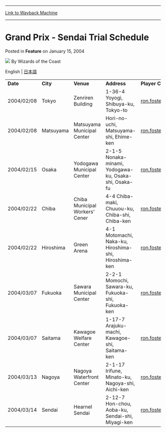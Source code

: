
---
[Link to Wayback Machine](https://web.archive.org/web/20220811105637/https://magic.wizards.com/en/articles/archive/feature/grand-prix-sendai-trial-schedule-2004-01-15)

[_metadata_:wayback_url]:- "https://magic.wizards.com/en/articles/archive/feature/grand-prix-sendai-trial-schedule-2004-01-15"
[_metadata_:wayback_raw_url]:- "https://web.archive.org/web/20220811105637id_/https://magic.wizards.com/en/articles/archive/feature/grand-prix-sendai-trial-schedule-2004-01-15"
[_metadata_:wayback_capture_timestamp]:- "2022-08-11 10:56:37+00:00"
[_metadata_:publish_date]:- "2004-01-15"
[_metadata_:description]:- "English | 日本語 Date City Venue Address Player Contact 2004/02/08 Tokyo Zenriren Building 1-36-4 Yoyogi, Shibuya-ku, Tokyo-to ron.foster@wizards.com 2004/02/08 Matsuyama Matsuyama Municipal Center Hori-no-uchi, Matsuyama-shi, Ehime-ken ron.foster@wizards.com 2004/02/15 Osaka Yodogawa Municipal Center 2-1-5 Nonaka-minami, Yodogawa-ku, Osaka-shi, Osaka-fu ron.foster@wizards.com"
[_metadata_:generator]:- "Drupal 7 (http://drupal.org)"
---


Grand Prix - Sendai Trial Schedule
==================================



 Posted in **Feature**
 on January 15, 2004 






![](https://media.magic.wizards.com/styles/auth_small/public/images/person/wizards_author.jpg)
By Wizards of the Coast












English | [日本語](http://archive.wizards.com/Magic/Magazine/Article.aspx?x=grandprix/sendai04/trials,,ja)




|  |  |  |  |  |
| --- | --- | --- | --- | --- |
| **Date** | **City** | **Venue** | **Address** | **Player Contact** |
| 2004/02/08 | Tokyo | Zenriren Building | 1-36-4 Yoyogi, Shibuya-ku, Tokyo-to | [ron.foster@wizards.com](mailto:ron.foster@wizards.com) |
| 2004/02/08 | Matsuyama | Matsuyama Municipal Center | Hori-no-uchi, Matsuyama-shi, Ehime-ken | [ron.foster@wizards.com](mailto:ron.foster@wizards.com) |
| 2004/02/15 | Osaka | Yodogawa Municipal Center | 2-1-5 Nonaka-minami, Yodogawa-ku, Osaka-shi, Osaka-fu | [ron.foster@wizards.com](mailto:ron.foster@wizards.com) |
| 2004/02/22 | Chiba | Chiba Municipal Workers' Cener | 4-4 Chiba-maki, Chuuou-ku, Chiba-shi, Chiba-ken | [ron.foster@wizards.com](mailto:ron.foster@wizards.com) |
| 2004/02/22 | Hiroshima | Green Arena | 4-1 Motomachi, Naka-ku, Hiroshima-shi, Hiroshima-ken | [ron.foster@wizards.com](mailto:ron.foster@wizards.com) |
| 2004/03/07 | Fukuoka | Sawara Municipal Center | 2-2-1 Momochi, Sawara-ku, Fukuoka-shi, Fukuoka-ken | [ron.foster@wizards.com](mailto:ron.foster@wizards.com) |
| 2004/03/07 | Saitama | Kawagoe Welfare Center | 1-17-7 Arajuku-machi, Kawagoe-shi, Saitama-ken | [ron.foster@wizards.com](mailto:ron.foster@wizards.com) |
| 2004/03/13 | Nagoya | Nagoya Waterfront Center | 2-1-17 Irifune, Minato-ku, Nagoya-shi, Aichi-ken | [ron.foster@wizards.com](mailto:ron.foster@wizards.com) |
| 2004/03/14 | Sendai | Hearnel Sendai | 2-12-7 Hon-chou, Aoba-ku, Sendai-shi, Miyagi-ken | [ron.foster@wizards.com](mailto:ron.foster@wizards.com) |







